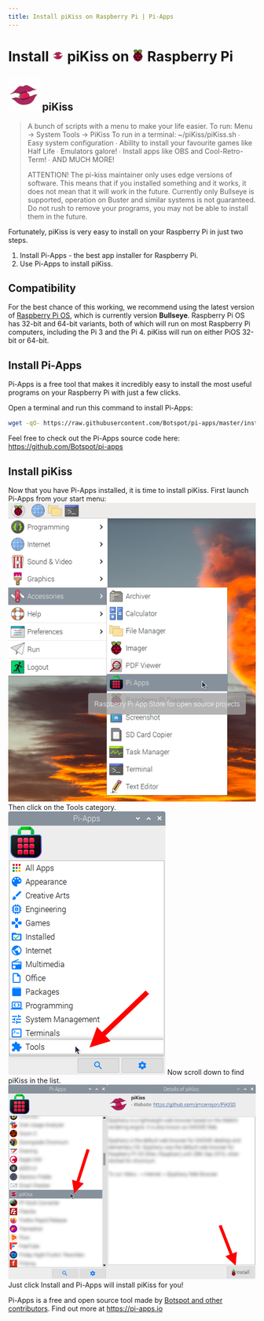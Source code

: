 ```yaml
---
title: Install piKiss on Raspberry Pi | Pi-Apps
---
```

<div class="simple-install-content content">

# Install <img src="/img/app-icons/piKiss/icon-64.png" height=24> piKiss on <img src=/img/other-icons/raspberrypi-icon.svg height=24> Raspberry Pi

## <img src="/img/app-icons/piKiss/icon-64.png"> piKiss
> A bunch of scripts with a menu to make your life easier. 
> To run: Menu -> System Tools -> PiKiss
> To run in a terminal: ~/piKiss/piKiss.sh
>  ∙ Easy system configuration
>  ∙ Ability to install your favourite games like Half Life
>  ∙ Emulators galore!
>  ∙ Install apps like OBS and Cool-Retro-Term!
>  ∙ AND MUCH MORE!
> 
> ATTENTION! The pi-kiss maintainer only uses edge versions of software. This means that if you installed something and it works, it does not mean that it will work in the future. Currently only Bullseye is supported, operation on Buster and similar systems is not guaranteed. Do not rush to remove your programs, you may not be able to install them in the future.

Fortunately, piKiss is very easy to install on your Raspberry Pi in just two steps.
1. Install Pi-Apps - the best app installer for Raspberry Pi.
2. Use Pi-Apps to install piKiss.
</div>
<div class="simple-install-content content">

## Compatibility
For the best chance of this working, we recommend using the latest version of [Raspberry Pi OS](https://www.raspberrypi.com/software/), which is currently version **Bullseye**.
Raspberry Pi OS has 32-bit and 64-bit variants, both of which will run on most Raspberry Pi computers, including the Pi 3 and the Pi 4.
piKiss will run on either PiOS 32-bit or 64-bit.
</div>
<div class="simple-install-content content">

## Install Pi-Apps

Pi-Apps is a free tool that makes it incredibly easy to install the most useful programs on your Raspberry Pi with just a few clicks.

Open a terminal and run this command to install Pi-Apps:
```bash
wget -qO- https://raw.githubusercontent.com/Botspot/pi-apps/master/install | bash
```
Feel free to check out the Pi-Apps source code here: https://github.com/Botspot/pi-apps
</div>
<div class="simple-install-content content">

## Install piKiss

Now that you have Pi-Apps installed, it is time to install piKiss.
First launch Pi-Apps from your start menu:
<img src="/img/start-menu.png">
Then click on the Tools category.
<img src="/img/category-selections/Tools.png">
Now scroll down to find piKiss in the list.
<img src="/img/app-icons/piKiss/app-selection.png">
Just click Install and Pi-Apps will install piKiss for you!
</div>
<div class="simple-install-content content">

Pi-Apps is a free and open source tool made by [Botspot and other contributors](/about/#contributors). Find out more at https://pi-apps.io
</div>
